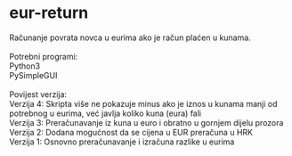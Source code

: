 # eur-return

Računanje povrata novca u eurima ako je račun plaćen u kunama.<br>
<br>
Potrebni programi:<br>
Python3<br>
PySimpleGUI<br>
<br>
Povijest verzija:<br>
Verzija 4: Skripta više ne pokazuje minus ako je iznos u kunama manji od potrebnog u eurima, već javlja koliko kuna (eura) fali<br>
Verzija 3: Preračunavanje iz kuna u euro i obratno u gornjem dijelu prozora<br>
Verzija 2: Dodana mogućnost da se cijena u EUR preračuna u HRK<br>
Verzija 1: Osnovno preračunavanje i izračuna razlike u eurima
